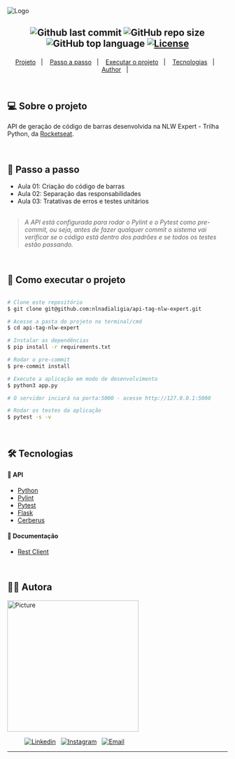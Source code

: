 ![Logo](https://ik.imagekit.io/l7cwocexhc/crud-flask/api-tag.png?updatedAt=1707527628531)

<h2  align="center">

![Github last commit](https://img.shields.io/github/last-commit/nlnadialigia/api-tag-nlw-expert?color=5C6A86&style=plastic)
![GitHub repo size](https://img.shields.io/github/repo-size/nlnadialigia/api-tag-nlw-expert?color=5C6A86&style=plastic)
![GitHub top language](https://img.shields.io/github/languages/top/nlnadialigia/api-tag-nlw-expert?style=plastic&color=5C6A86)
[![License](https://img.shields.io/github/license/nlnadialigia/api-tag-nlw-expert?color=5C6A86&logoColor=5C6A86&style=plastic)](./LICENSE)

</h2>
<p align="center">
  <a href="#💻-sobre-projeto">Projeto</a>&nbsp;&nbsp;&nbsp;|&nbsp;&nbsp;&nbsp;
  <a href="#📎-passo-a-passo">Passo a passo</a>&nbsp;&nbsp;&nbsp;|&nbsp;&nbsp;&nbsp;
  <a href="#🚀-como-executar-o-projeto">Executar o projeto</a>&nbsp;&nbsp;&nbsp;|&nbsp;&nbsp;&nbsp;
  <a href="#🛠-tecnologias">Tecnologias</a>&nbsp;&nbsp;&nbsp;|&nbsp;&nbsp;&nbsp;
  <a href="#-author">Author</a>&nbsp;&nbsp;&nbsp;|&nbsp;&nbsp;&nbsp;
</p>

<br>

## 💻 Sobre o projeto

API de geração de código de barras desenvolvida na NLW Expert - Trilha Python, da [Rocketseat](https://www.rocketseat.com.br/).

<!-- ![Em construção](https://ik.imagekit.io/l7cwocexhc/crud-flask/em-contrucao.png?updatedAt=1706705289779) -->

<br>

## 📎 Passo a passo

- Aula 01: Criação do código de barras
- Aula 02: Separação das responsabilidades
- Aula 03: Tratativas de erros e testes unitários
  <br><br>

> _A API está configurada para rodar o Pylint e o Pytest como pre-commit, ou seja, antes de fazer qualquer commit o sistema vai verificar se o código está dentro dos padrões e se todos os testes estão passando._

<br>

## 🚀 Como executar o projeto

```bash

# Clone este repositório
$ git clone git@github.com:nlnadialigia/api-tag-nlw-expert.git

# Acesse a pasta do projeto no terminal/cmd
$ cd api-tag-nlw-expert

# Instalar as dependências
$ pip install -r requirements.txt

# Rodar o pre-commit
$ pre-commit install

# Execute a aplicação em modo de desenvolvimento
$ python3 app.py

# O servidor inciará na porta:5000 - acesse http://127.0.0.1:5000

# Rodar os testes da aplicação
$ pytest -s -v


```

<br>

## 🛠 Tecnologias

#### 🎲 API

- [Python](https://www.python.org)
- [Pylint](https://pypi.org/project/pylint/)
- [Pytest](https://docs.pytest.org/en/8.0.x/getting-started.html)
- [Flask](https://flask.palletsprojects.com/en/3.0.x/)
- [Cerberus](https://docs.python-cerberus.org/errors.html)

#### 🎲 Documentação

- [Rest Client](client.http)

<br>

## 👩‍💼 Autora

<img src="https://ik.imagekit.io/l7cwocexhc/me/card_nlnadialigia.png?updatedAt=1694126884257" width="300px;" alt="Picture"/>

&nbsp;&nbsp;&nbsp;&nbsp;&nbsp;&nbsp;&nbsp;&nbsp;&nbsp;&nbsp;[![Linkedin](https://img.shields.io/badge/-Linkedin-732a7b?style=plastic&logo=Linkedin&logoColor=white&link=https://www.linkedin.com/in/nlnadialigia/)](https://www.linkedin.com/in/nlnadialigia)&nbsp;&nbsp;
[![Instagram](https://img.shields.io/badge/Instagram-732a7b?style=plastic&logo=instagram&logoColor=white)](https://www.instagram.com/nl.nadia.ligia)&nbsp;&nbsp;
[![Email](https://img.shields.io/badge/-Email-732a7b?style=plastic&logo=Gmail&logoColor=white&link=mailto:nlnadialigia@gmail.com)](mailto:nlnadialigia@gmail.com)&nbsp;&nbsp;

---
